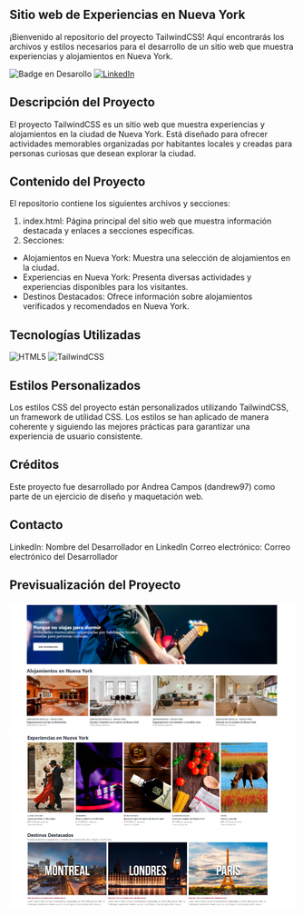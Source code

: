 ## Sitio web de Experiencias en Nueva York
¡Bienvenido al repositorio del proyecto TailwindCSS! Aquí encontrarás los archivos y estilos necesarios para el desarrollo de un sitio web que muestra experiencias y alojamientos en Nueva York.

<!-- Badges  -->

![Badge en Desarollo](https://img.shields.io/badge/STATUS-Finish-brightgreen)
[![LinkedIn][linkedin-shield]][linkedin-url]

[linkedin-shield]: https://img.shields.io/badge/-LinkedIn-black.svg?style=for-the-badge&logo=linkedin&colorB=555
[linkedin-url]: https://www.linkedin.com/in/dandrew97

## Descripción del Proyecto
El proyecto TailwindCSS es un sitio web que muestra experiencias y alojamientos en la ciudad de Nueva York. Está diseñado para ofrecer actividades memorables organizadas por habitantes locales y creadas para personas curiosas que desean explorar la ciudad.

## Contenido del Proyecto
El repositorio contiene los siguientes archivos y secciones:

1. index.html: Página principal del sitio web que muestra información destacada y enlaces a secciones específicas.
2. Secciones:
- Alojamientos en Nueva York: Muestra una selección de alojamientos en la ciudad.
- Experiencias en Nueva York: Presenta diversas actividades y experiencias disponibles para los visitantes.
- Destinos Destacados: Ofrece información sobre alojamientos verificados y recomendados en Nueva York.

## Tecnologías Utilizadas
![HTML5](https://img.shields.io/badge/html5-%23E34F26.svg?style=for-the-badge&logo=html5&logoColor=white)
![TailwindCSS](https://img.shields.io/badge/tailwindcss-%2338B2AC.svg?style=for-the-badge&logo=tailwind-css&logoColor=white)

  
## Estilos Personalizados
Los estilos CSS del proyecto están personalizados utilizando TailwindCSS, un framework de utilidad CSS. Los estilos se han aplicado de manera coherente y siguiendo las mejores prácticas para garantizar una experiencia de usuario consistente.

## Créditos
Este proyecto fue desarrollado por Andrea Campos (dandrew97) como parte de un ejercicio de diseño y maquetación web.

## Contacto
LinkedIn: Nombre del Desarrollador en LinkedIn
Correo electrónico: Correo electrónico del Desarrollador

## Previsualización del Proyecto
![proyecto](https://github.com/dandrew97/Imagenes_CineBit/blob/main/Captura%20de%20pantalla%202024-02-09%20210800.png)
![proyecto](https://github.com/dandrew97/Imagenes_CineBit/blob/main/Captura%20de%20pantalla%202024-02-09%20210816.png)

